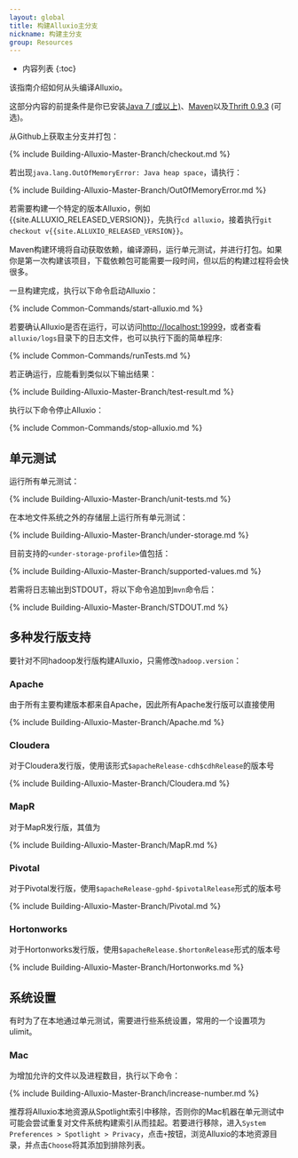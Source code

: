 ```yaml
---
layout: global
title: 构建Alluxio主分支
nickname: 构建主分支
group: Resources
---
```


* 内容列表
{:toc}

该指南介绍如何从头编译Alluxio。

这部分内容的前提条件是你已安装[Java 7 (或以上)](Java-Setup.html)、[Maven](Maven.html)以及[Thrift 0.9.3](Thrift.html) (可选)。

从Github上获取主分支并打包：

{% include Building-Alluxio-Master-Branch/checkout.md %}

若出现`java.lang.OutOfMemoryError: Java heap space`，请执行：

{% include Building-Alluxio-Master-Branch/OutOfMemoryError.md %}

若需要构建一个特定的版本Alluxio，例如{{site.ALLUXIO_RELEASED_VERSION}}，先执行`cd alluxio`，接着执行`git checkout v{{site.ALLUXIO_RELEASED_VERSION}}`。

Maven构建环境将自动获取依赖，编译源码，运行单元测试，并进行打包。如果你是第一次构建该项目，下载依赖包可能需要一段时间，但以后的构建过程将会快很多。

一旦构建完成，执行以下命令启动Alluxio：

{% include Common-Commands/start-alluxio.md %}

若要确认Alluxio是否在运行，可以访问[http://localhost:19999](http://localhost:19999)，或者查看`alluxio/logs`目录下的日志文件，也可以执行下面的简单程序:

{% include Common-Commands/runTests.md %}

若正确运行，应能看到类似以下输出结果：

{% include Building-Alluxio-Master-Branch/test-result.md %}

执行以下命令停止Alluxio：

{% include Common-Commands/stop-alluxio.md %}

## 单元测试

运行所有单元测试：

{% include Building-Alluxio-Master-Branch/unit-tests.md %}

在本地文件系统之外的存储层上运行所有单元测试：

{% include Building-Alluxio-Master-Branch/under-storage.md %}

目前支持的`<under-storage-profile>`值包括：

{% include Building-Alluxio-Master-Branch/supported-values.md %}

若需将日志输出到STDOUT，将以下命令追加到`mvn`命令后：

{% include Building-Alluxio-Master-Branch/STDOUT.md %}

## 多种发行版支持

要针对不同hadoop发行版构建Alluxio，只需修改`hadoop.version`：

### Apache

由于所有主要构建版本都来自Apache，因此所有Apache发行版可以直接使用

{% include Building-Alluxio-Master-Branch/Apache.md %}

### Cloudera

对于Cloudera发行版，使用该形式`$apacheRelease-cdh$cdhRelease`的版本号

{% include Building-Alluxio-Master-Branch/Cloudera.md %}

### MapR

对于MapR发行版，其值为

{% include Building-Alluxio-Master-Branch/MapR.md %}

### Pivotal

对于Pivotal发行版，使用`$apacheRelease-gphd-$pivotalRelease`形式的版本号

{% include Building-Alluxio-Master-Branch/Pivotal.md %}

### Hortonworks

对于Hortonworks发行版，使用`$apacheRelease.$hortonRelease`形式的版本号

{% include Building-Alluxio-Master-Branch/Hortonworks.md %}

## 系统设置

有时为了在本地通过单元测试，需要进行些系统设置，常用的一个设置项为ulimit。

### Mac

为增加允许的文件以及进程数目，执行以下命令：

{% include Building-Alluxio-Master-Branch/increase-number.md %}

推荐将Alluxio本地资源从Spotlight索引中移除，否则你的Mac机器在单元测试中可能会尝试重复对文件系统构建索引从而挂起。若要进行移除，进入`System Preferences > Spotlight > Privacy`，点击`+`按钮，浏览Alluxio的本地资源目录，并点击`Choose`将其添加到排除列表。
